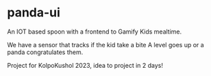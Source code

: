 # panda-ui

An IOT based spoon with a frontend to Gamify Kids mealtime.

We have a sensor that tracks if the kid take a bite A level goes up or a panda congratulates them.

Project for KolpoKushol 2023, idea to project in 2 days!
